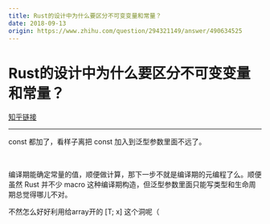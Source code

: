 ```yaml
---
title: Rust的设计中为什么要区分不可变变量和常量？
date: 2018-09-13
origin: https://www.zhihu.com/question/294321149/answer/490634525
---
```

# Rust的设计中为什么要区分不可变变量和常量？

[知乎链接](https://www.zhihu.com/question/294321149/answer/490634525)

---------

<span class="RichText ztext CopyrightRichText-richText" itemprop="text"><p>const 都加了，看样子离把 const 加入到泛型参数里面不远了。</p><p class="ztext-empty-paragraph"><br></p><p>编译期能确定常量的值，顺便做计算，那下一步不就是编译期的元编程了么。顺便虽然 Rust 并不少 macro 这种编译期构造，但泛型参数里面只能写类型和生命周期总觉得哪儿不对。</p><p>不然怎么好好利用给array开的 [T; x] 这个洞呢（</p></span>
